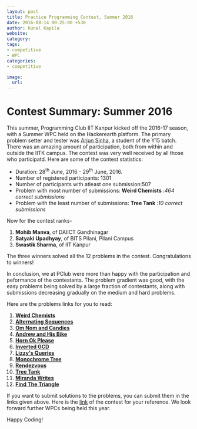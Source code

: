 ```yaml
---
layout: post
title: Practice Programming Contest, Summer 2016
date: 2016-08-14 00:25:00 +530
author: Kunal Kapila
website:
category:
tags:
- competitive
- WPC
categories:
- competitive

image:
  url:
---
```

# Contest Summary: Summer 2016

This summer, Programming Club IIT Kanpur kicked off the 2016-17 season, with a Summer WPC
held on the Hackerearth platform. The primary problem setter and tester was
[Arjun Sinha](http://codeforces.com/profile/ajs97), a student of the Y15 batch.
There was an amazing amount of participation, both from within and outside the IITK campus.
The contest was very well received by all those who participatd. Here are some of the contest statistics:  

* Duration: 28<sup>th</sup> June, 2016 - 29<sup>th</sup> June, 2016.  
* Number of registered participants: 1301
* Number of participants with atleast one submission:507
* Problem with most number of submissions: **Weird Chemists** :_464 correct submissions_
* Problem with the least number of submissions: **Tree Tank** :_10 correct submissions_

Now for the contest ranks-  
1. **Mohib Manva**, of DAIICT Gandhinagar  
2. **Satyaki Upadhyay**, of BITS Pilani, Pilani Campus  
3. **Swastik Sharma**, of IIT Kanpur  

The three winners solved all the 12 problems in the contest. Congratulations to winners!  

In conclusion, we at PClub were more than happy with the participation and peformance of the contestants.
The problem gradient was good, with the easy problems being solved by a large fraction of contestants,
along with submissions decreasing gradually on the medium and hard problems.

Here are the problems links for you to read:  

1. [**Weird Chemists**](https://www.hackerearth.com/IITK-WPC-Summer16/algorithm/weird-chemists-3/)
2. [**Alternating Sequences**](https://www.hackerearth.com/IITK-WPC-Summer16/algorithm/alternating-sequences-3/)
3. [**Om Nom and Candies**](https://www.hackerearth.com/IITK-WPC-Summer16/algorithm/om-nom-and-candies/)
4. [**Andrew and His Bike**](https://www.hackerearth.com/IITK-WPC-Summer16/algorithm/andrew-and-his-bike-3/)
5. [**Horn Ok Please**](https://www.hackerearth.com/IITK-WPC-Summer16/algorithm/horn-ok-please/)
6. [**Inverted GCD**](https://www.hackerearth.com/IITK-WPC-Summer16/algorithm/inverted-gcd/)
7. [**Lizzy's Queries**](https://www.hackerearth.com/IITK-WPC-Summer16/algorithm/lizzys-queries/)
8. [**Monochrome Tree**](https://www.hackerearth.com/IITK-WPC-Summer16/algorithm/monochrome-tree/)
9. [**Rendezvous**](https://www.hackerearth.com/IITK-WPC-Summer16/algorithm/rendezvous-3/)
10. [**Tree Tank**](https://www.hackerearth.com/IITK-WPC-Summer16/algorithm/tree-tank/)
11. [**Miranda Writes**](https://www.hackerearth.com/IITK-WPC-Summer16/algorithm/miranda-writes/)
12. [**Find The Triangle**](https://www.hackerearth.com/IITK-WPC-Summer16/algorithm/find-the-triangle-3/)

If you want to submit solutions to the problems, you can submit them in the links given above.
Here is the [link](https://www.hackerearth.com/IITK-WPC-Summer16/) of the contest for your reference.
We look forward further WPCs being held this year.

Happy Coding!
